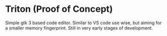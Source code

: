 # Triton (Proof of Concept)
Simple gtk 3 based code editor. Similar to VS code use wise, but aiming for a smaller memory fingerprint. Still in very early stages of development.